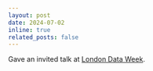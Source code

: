 ```yaml
---
layout: post
date: 2024-07-02
inline: true
related_posts: false
---
```


Gave an invited talk at [London Data Week](https://lu.ma/fl2t9xms).
